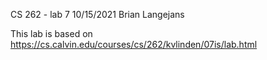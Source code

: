 CS 262 - lab 7 10/15/2021 Brian Langejans

This lab is based on https://cs.calvin.edu/courses/cs/262/kvlinden/07is/lab.html
